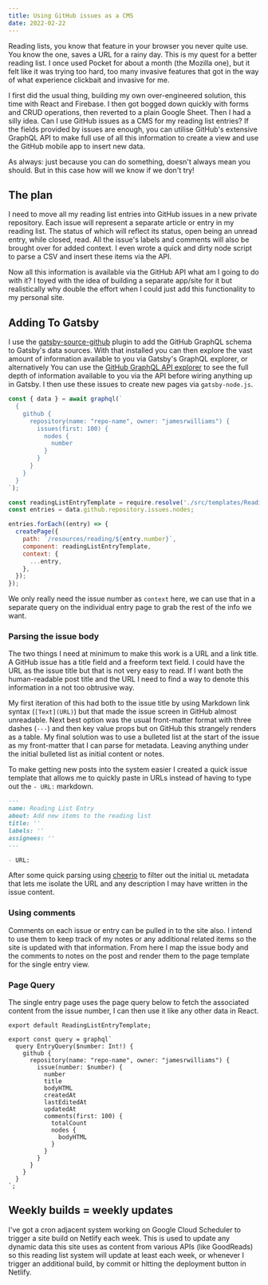 ```yaml
---
title: Using GitHub issues as a CMS
date: 2022-02-22
---
```


Reading lists, you know that feature in your browser you never quite use. You know the one, 
saves a URL for a rainy day. This is my quest for a better reading list. I once used Pocket for 
about a month (the Mozilla one), but it felt like it was trying too hard, too many invasive features
that got in the way of what experience clickbait and invasive for me.

I first did the usual thing, building my own over-engineered solution, this time with 
React and Firebase. I then got bogged down quickly with forms and CRUD operations, then reverted 
to a plain Google Sheet. Then I had a silly idea. Can I use GitHub issues as a CMS for my reading 
list entries? If the fields provided by issues are enough, you can utilise GitHub's extensive 
GraphQL API to make full use of all this information to create a view and use the GitHub mobile 
app to insert new data.

As always: just because you can do something, doesn't always mean you should. But in this case 
how will we know if we don't try!

## The plan

I need to move all my reading list entries into GitHub issues in a new private repository. Each 
issue will represent a separate article or entry in my reading list. The status of which will 
reflect its status, open being an unread entry, while closed, read. All the issue's labels and 
comments will also be brought over for added context. I even wrote a quick and dirty node script 
to parse a CSV and insert these items via the API. 

Now all this information is available via the GitHub API what am I going to do with it? I toyed 
with the idea of building a separate app/site for it but realistically why double the effort 
when I could just add this functionality to my personal site.

## Adding To Gatsby

I use the [gatsby-source-github](https://www.gatsbyjs.com/plugins/gatsby-source-github/) plugin to 
add the GitHub GraphQL schema to Gatsby's data sources. With that installed you can then explore 
the vast amount of information available to you via Gatsby's GraphQL explorer, or alternatively 
You can use the [GitHub GraphQL API explorer](https://docs.github.com/en/graphql/overview/explorer) 
to see the full depth of information available to you via the API before wiring anything up in 
Gatsby. I then use these issues to create new pages via `gatsby-node.js`.

```js:title=gatsby-node.js
const { data } = await graphql(`
  {
    github {
      repository(name: "repo-name", owner: "jamesrwilliams") {
        issues(first: 100) {
          nodes {
            number
          }
        }
      }
    }
  }
`);

const readingListEntryTemplate = require.resolve('./src/templates/ReadingListEntryTemplate.tsx');
const entries = data.github.repository.issues.nodes;

entries.forEach((entry) => {
  createPage({
    path: `/resources/reading/${entry.number}`,
    component: readingListEntryTemplate,
    context: {
      ...entry,
    },
  });
});
```

We only really need the issue number as `context` here, we can use that in a separate 
query on the individual entry page to grab the rest of the info we want.

### Parsing the issue body

The two things I need at minimum to make this work is a URL and a link title. A GitHub issue has 
a title field and a freeform text field. I could have the URL as the issue title but that is not 
very easy to read. If I want both the human-readable post title and the URL I need to find a way 
to denote this information in a not too obtrusive way.

My first iteration of this had both to the issue title by using Markdown link 
syntax (`[Text](URL)`) but that made the issue screen in GitHub almost unreadable. Next best 
option was the usual front-matter format with three dashes (`---`) and then key value props but 
on GitHub this strangely renders as a table. My final solution was to use a bulleted list at the 
start of the issue as my front-matter that I can parse for metadata. Leaving anything under the 
initial bulleted list as initial content or notes.

To make getting new posts into the system easier I created a quick issue template that allows me 
to quickly paste in URLs instead of having to type out the `- URL:` markdown.

```markdown:title=.github/ISSUE_TEMPLATE/reading-list-entry.md
---
name: Reading List Entry
about: Add new items to the reading list
title: ''
labels: ''
assignees: ''
---

- URL: 

```

After some quick parsing using [cheerio](https://www.npmjs.com/package/cheerio) to filter out the 
initial `UL` metadata that lets me isolate the URL and any description I may have written in 
the issue content.

### Using comments

Comments on each issue or entry can be pulled in to the site also. I intend to use them to keep 
track of my notes or any additional related items so the site is updated with that information. From
here I map the issue body and the comments to notes on the post and render them to the page 
template for the single entry view.

### Page Query

The single entry page uses the page query below to fetch the associated content from the issue 
number, I can then use it like any other data in React.

```js:title=/src/templates/ReadingListEntryTemplate.tsx
export default ReadingListEntryTemplate;

export const query = graphql`
  query EntryQuery($number: Int!) {
    github {
      repository(name: "repo-name", owner: "jamesrwilliams") {
        issue(number: $number) {
          number
          title
          bodyHTML
          createdAt
          lastEditedAt
          updatedAt
          comments(first: 100) {
            totalCount
            nodes {
              bodyHTML
            }
          }
        }
      }
    }
  }
`;
```

## Weekly builds = weekly updates

I've got a cron adjacent system working on Google Cloud Scheduler to trigger a site build on Netlify
each week. This is used to update any dynamic data this site uses as content from various APIs (like 
GoodReads) so this reading list system will update at least each week, or whenever I trigger an 
additional build, by commit or hitting the deployment button in Netlify.

